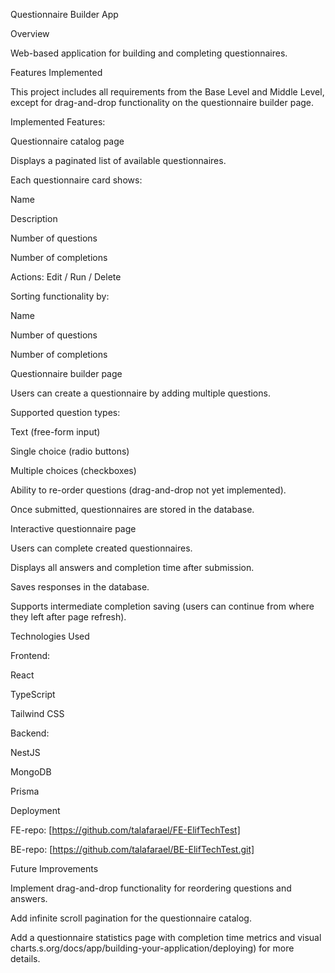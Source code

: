Questionnaire Builder App

Overview

Web-based application for building and completing questionnaires.

Features Implemented

This project includes all requirements from the Base Level and Middle Level, except for drag-and-drop functionality on the questionnaire builder page.

Implemented Features:

Questionnaire catalog page

Displays a paginated list of available questionnaires.

Each questionnaire card shows:

Name

Description

Number of questions

Number of completions

Actions: Edit / Run / Delete

Sorting functionality by:

Name

Number of questions

Number of completions

Questionnaire builder page

Users can create a questionnaire by adding multiple questions.

Supported question types:

Text (free-form input)

Single choice (radio buttons)

Multiple choices (checkboxes)

Ability to re-order questions (drag-and-drop not yet implemented).

Once submitted, questionnaires are stored in the database.

Interactive questionnaire page

Users can complete created questionnaires.

Displays all answers and completion time after submission.

Saves responses in the database.

Supports intermediate completion saving (users can continue from where they left after page refresh).

Technologies Used

Frontend:

React

TypeScript

Tailwind CSS

Backend:

NestJS

MongoDB

Prisma

Deployment

FE-repo: [https://github.com/talafarael/FE-ElifTechTest]

BE-repo: [https://github.com/talafarael/BE-ElifTechTest.git]

Future Improvements

Implement drag-and-drop functionality for reordering questions and answers.

Add infinite scroll pagination for the questionnaire catalog.

Add a questionnaire statistics page with completion time metrics and visual charts.s.org/docs/app/building-your-application/deploying) for more details.

